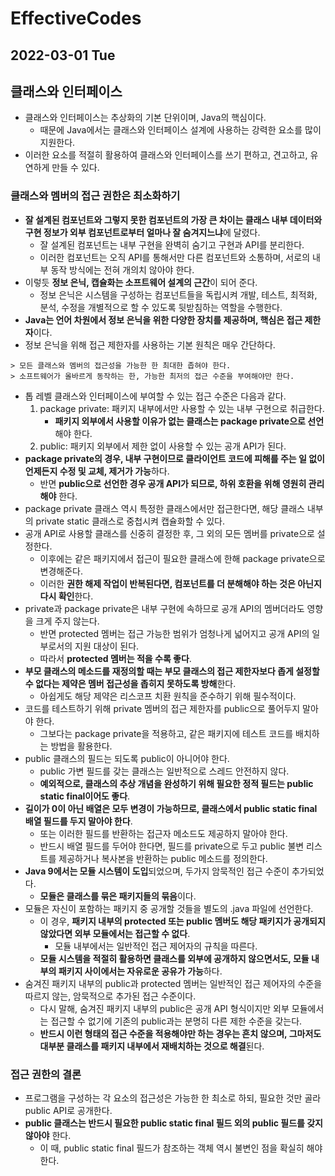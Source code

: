 # EffectiveCodes
## 2022-03-01 Tue

## 클래스와 인터페이스
* 클래스와 인터페이스는 추상화의 기본 단위이며, Java의 핵심이다.
  * 때문에 Java에서는 클래스와 인터페이스 설계에 사용하는 강력한 요소를 많이 지원한다.
* 이러한 요소를 적절히 활용하여 클래스와 인터페이스를 쓰기 편하고, 견고하고, 유연하게 만들 수 있다.

### 클래스와 멤버의 접근 권한은 최소화하기
* **잘 설계된 컴포넌트와 그렇지 못한 컴포넌트의 가장 큰 차이는 클래스 내부 데이터와 구현 정보가 외부 컴포넌트로부터 얼마나 잘 숨겨지느냐**에 달렸다.
  * 잘 설계된 컴포넌트는 내부 구현을 완벽히 숨기고 구현과 API를 분리한다.
  * 이러한 컴포넌트는 오직 API를 통해서만 다른 컴포넌트와 소통하며, 서로의 내부 동작 방식에는 전혀 개의치 않아야 한다.
* 이렇듯 **정보 은닉, 캡슐화는 소프트웨어 설계의 근간**이 되어 준다.
  * 정보 은닉은 시스템을 구성하는 컴포넌트들을 독립시켜 개발, 테스트, 최적화, 분석, 수정을 개별적으로 할 수 있도록 뒷받침하는 역할을 수행한다.
* **Java는 언어 차원에서 정보 은닉을 위한 다양한 장치를 제공하며, 핵심은 접근 제한자**이다.
* 정보 은닉을 위해 접근 제한자를 사용하는 기본 원칙은 매우 간단하다.
```
> 모든 클래스와 멤버의 접근성을 가능한 한 최대한 좁혀야 한다.
> 소프트웨어가 올바르게 동작하는 한, 가능한 최저의 접근 수준을 부여해야만 한다.
```
* 톱 레벨 클래스와 인터페이스에 부여할 수 있는 접근 수준은 다음과 같다.
  1. package private: 패키지 내부에서만 사용할 수 있는 내부 구현으로 취급한다. 
     * **패키지 외부에서 사용할 이유가 없는 클래스는 package private으로 선언**해야 한다.
  2. public: 패키지 외부에서 제한 없이 사용할 수 있는 공개 API가 된다.
* **package private의 경우, 내부 구현이므로 클라이언트 코드에 피해를 주는 일 없이 언제든지 수정 및 교체, 제거가 가능**하다.
  * 반면 **public으로 선언한 경우 공개 API가 되므로, 하위 호환을 위해 영원히 관리해야** 한다.
* package private 클래스 역시 특정한 클래스에서만 접근한다면, 해당 클래스 내부의 private static 클래스로 중첩시켜 캡슐화할 수 있다.
* 공개 API로 사용할 클래스를 신중히 결정한 후, 그 외의 모든 멤버를 private으로 설정한다.
  * 이후에는 같은 패키지에서 접근이 필요한 클래스에 한해 package private으로 변경해준다.
  * 이러한 **권한 해제 작업이 반복된다면, 컴포넌트를 더 분해해야 하는 것은 아닌지 다시 확인**한다.
* private과 package private은 내부 구현에 속하므로 공개 API의 멤버더라도 영향을 크게 주지 않는다.
  * 반면 protected 멤버는 접근 가능한 범위가 엄청나게 넓어지고 공개 API의 일부로서의 지원 대상이 된다.
  * 따라서 **protected 멤버는 적을 수록 좋다**.
* **부모 클래스의 메소드를 재정의할 때는 부모 클래스의 접근 제한자보다 좁게 설정할 수 없다는 제약은 멤버 접근성을 좁히지 못하도록 방해**한다. 
  * 아쉽게도 해당 제약은 리스코프 치환 원칙을 준수하기 위해 필수적이다.
* 코드를 테스트하기 위해 private 멤버의 접근 제한자를 public으로 풀어두지 말아야 한다.
  * 그보다는 package private을 적용하고, 같은 패키지에 테스트 코드를 배치하는 방법을 활용한다.
* public 클래스의 필드는 되도록 public이 아니어야 한다.
  * public 가변 필드를 갖는 클래스는 일반적으로 스레드 안전하지 않다.
  * **예외적으로, 클래스의 추상 개념을 완성하기 위해 필요한 정적 필드는 public static final이어도 좋다**.
* **길이가 0이 아닌 배열은 모두 변경이 가능하므로, 클래스에서 public static final 배열 필드를 두지 말아야 한다**.
  * 또는 이러한 필드를 반환하는 접근자 메소드도 제공하지 말아야 한다.
  * 반드시 배열 필드를 두어야 한다면, 필드를 private으로 두고 public 불변 리스트를 제공하거나 복사본을 반환하는 public 메소드를 정의한다.
* **Java 9에서는 모듈 시스템이 도입**되었으며, 두가지 암묵적인 접근 수준이 추가되었다.
  * **모듈은 클래스를 묶은 패키지들의 묶음**이다.
* 모듈은 자신이 포함하는 패키지 중 공개할 것들을 별도의 .java 파일에 선언한다.
  * 이 경우, **패키지 내부의 protected 또는 public 멤버도 해당 패키지가 공개되지 않았다면 외부 모듈에서는 접근할 수 없다**.
    * 모듈 내부에서는 일반적인 접근 제어자의 규칙을 따른다.
  * **모듈 시스템을 적절히 활용하면 클래스를 외부에 공개하지 않으면서도, 모듈 내부의 패키지 사이에서는 자유로운 공유가 가능**하다.
* 숨겨진 패키지 내부의 public과 protected 멤버는 일반적인 접근 제어자의 수준을 따르지 않는, 암묵적으로 추가된 접근 수준이다.
  * 다시 말해, 숨겨진 패키지 내부의 public은 공개 API 형식이지만 외부 모듈에서는 접근할 수 없기에 기존의 public과는 분명히 다른 제한 수준을 갖는다.
  * **반드시 이런 형태의 접근 수준을 적용해야만 하는 경우는 흔치 않으며, 그마저도 대부분 클래스를 패키지 내부에서 재배치하는 것으로 해결**된다.

### 접근 권한의 결론
* 프로그램을 구성하는 각 요소의 접근성은 가능한 한 최소로 하되, 필요한 것만 골라 public API로 공개한다.
* **public 클래스는 반드시 필요한 public static final 필드 외의 public 필드를 갖지 않아야** 한다.
  * 이 때, public static final 필드가 참조하는 객체 역시 불변인 점을 확실히 해야 한다.